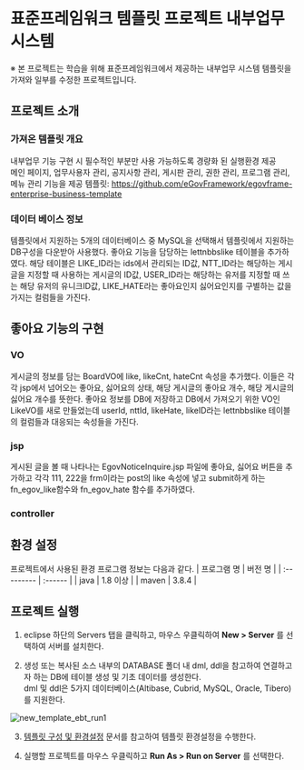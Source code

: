 # 표준프레임워크 템플릿 프로젝트 내부업무 시스템

※ 본 프로젝트는 학습을 위해 표준프레임워크에서 제공하는 내부업무 시스템 템플릿을 가져와 일부를 수정한 프로젝트입니다.

## 프로젝트 소개

### 가져온 템플릿 개요

내부업무 기능 구현 시 필수적인 부분만 사용 가능하도록 경량화 된 실행환경 제공  
메인 페이지, 업무사용자 관리, 공지사항 관리, 게시판 관리, 권한 관리, 프로그램 관리, 메뉴 관리 기능을 제공
템플릿: https://github.com/eGovFramework/egovframe-enterprise-business-template

### 데이터 베이스 정보
템플릿에서 지원하는 5개의 데이터베이스 중 MySQL을 선택해서 템플릿에서 지원하는 DB구성을 다운받아 사용했다. 좋아요 기능을 담당하는 lettnbbslike 테이블을 추가하였다. 해당 테이블은 LIKE_ID라는 ids에서 관리되는 ID값, NTT_ID라는 해당하는 게시글을 지정할 때 사용하는 게시글의 ID값, USER_ID라는 해당하는 유저를 지정할 때 쓰는 해당 유저의 유니크ID값, LIKE_HATE라는 좋아요인지 싫어요인지를 구별하는 값을 가지는 컬럼들을 가진다.

## 좋아요 기능의 구현

### VO
게시글의 정보를 담는 BoardVO에 like, likeCnt, hateCnt 속성을 추가했다. 이들은 각각 jsp에서 넘어오는 좋아요, 싫어요의 상태, 해당 게시글의 좋아요 개수, 해당 게시글의 싫어요 개수를 뜻한다. 
좋아요 정보를 DB에 저장하고 DB에서 가져오기 위한 VO인 LikeVO를 새로 만들었는데 userId, nttId, likeHate, likeID라는 lettnbbslike 테이블의 컬럼들과 대응되는 속성들을 가진다.

### jsp
게시된 글을 볼 때 나타나는 EgovNoticeInquire.jsp 파일에 좋아요, 싫어요 버튼을 추가하고 각각 111, 222을 frm이라는 post의 like 속성에 넣고 submit하게 하는 fn_egov_like함수와 fn_egov_hate 함수를 추가하였다.

### controller

## 환경 설정
프로젝트에서 사용된 환경 프로그램 정보는 다음과 같다.
| 프로그램 명 | 버전 명 |
| :--------- | :------ |
| java | 1.8 이상 |
| maven | 3.8.4 |

## 프로젝트 실행

1. eclipse 하단의 Servers 탭을 클릭하고, 마우스 우클릭하여 **New > Server** 를 선택하여 서버를 설치한다.

2. 생성 또는 복사된 소스 내부의 DATABASE 폴더 내 dml, ddl을 참고하여 연결하고자 하는 DB에 테이블 생성 및 기초 데이터를 생성한다.  
   dml 및 ddl은 5가지 데이터베이스(Altibase, Cubrid, MySQL, Oracle, Tibero)를 지원한다.

![new_template_ebt_run1](https://user-images.githubusercontent.com/3771788/229034630-011a963b-e06b-4e72-8e0a-7ead977280a9.jpg)

3. [템플릿 구성 및 환경설정](https://www.egovframe.go.kr/wiki/doku.php?id=egovframework:let4:configration) 문서를 참고하여 템플릿 환경설정을 수행한다.

4. 실행할 프로젝트를 마우스 우클릭하고 **Run As > Run on Server** 를 선택한다.

